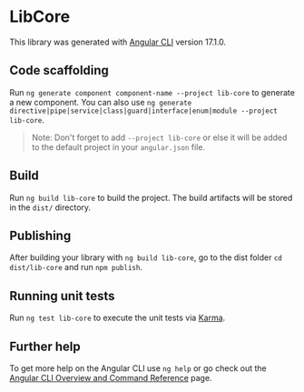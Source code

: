 # LibCore

This library was generated with [Angular CLI](https://github.com/angular/angular-cli) version 17.1.0.

## Code scaffolding

Run `ng generate component component-name --project lib-core` to generate a new component. You can also use `ng generate directive|pipe|service|class|guard|interface|enum|module --project lib-core`.
> Note: Don't forget to add `--project lib-core` or else it will be added to the default project in your `angular.json` file. 

## Build

Run `ng build lib-core` to build the project. The build artifacts will be stored in the `dist/` directory.

## Publishing

After building your library with `ng build lib-core`, go to the dist folder `cd dist/lib-core` and run `npm publish`.

## Running unit tests

Run `ng test lib-core` to execute the unit tests via [Karma](https://karma-runner.github.io).

## Further help

To get more help on the Angular CLI use `ng help` or go check out the [Angular CLI Overview and Command Reference](https://angular.io/cli) page.
